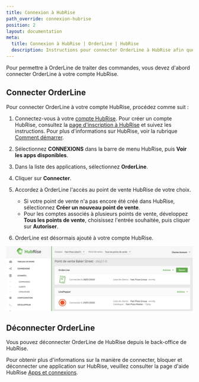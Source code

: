 ```yaml
---
title: Connexion à HubRise
path_override: connexion-hubrise
position: 2
layout: documentation
meta:
  title: Connexion à HubRise | OrderLine | HubRise
  description: Instructions pour connecter OrderLine à HubRise afin que vos applications fonctionnent de manière cohérente. Connectez vos applications et synchronisez vos données.
---
```


Pour permettre à OrderLine de traiter des commandes, vous devez d'abord connecter OrderLine à votre compte HubRise.

## Connecter OrderLine

Pour connecter OrderLine à votre compte HubRise, procédez comme suit :

1. Connectez-vous à votre [compte HubRise](https://manager.hubrise.com?locale=fr-FR). Pour créer un compte HubRise, consultez la [page d'inscription à HubRise](https://manager.hubrise.com/signup?locale=fr-FR) et suivez les instructions. Pour plus d'informations sur HubRise, voir la rubrique [Comment démarrer](/docs/comment-demarrer/).

1. Sélectionnez **CONNEXIONS** dans la barre de menu HubRise, puis **Voir les apps disponibles**.

1. Dans la liste des applications, sélectionnez **OrderLine**.

1. Cliquer sur **Connecter**.

1. Accordez à OrderLine l'accès au point de vente HubRise de votre choix.

   - Si votre point de vente n'a pas encore été créé dans HubRise, sélectionnez **Créer un nouveau point de vente**.
   - Pour les comptes associés à plusieurs points de vente, développez **Tous les points de vente**, choisissez l'entrée souhaitée, puis cliquer sur **Autoriser**.

1. OrderLine est désormais ajouté à votre compte HubRise.

![Exemple de connexion OrderLine](./images/004-2x-connect-orderline.png)

## Déconnecter OrderLine

Vous pouvez déconnecter OrderLine de HubRise depuis le back-office de HubRise.

Pour obtenir plus d'informations sur la manière de connecter, bloquer et déconnecter une application sur HubRise, veuillez consulter la page d'aide HubRise [Apps et connexions](/docs/connexions/).
